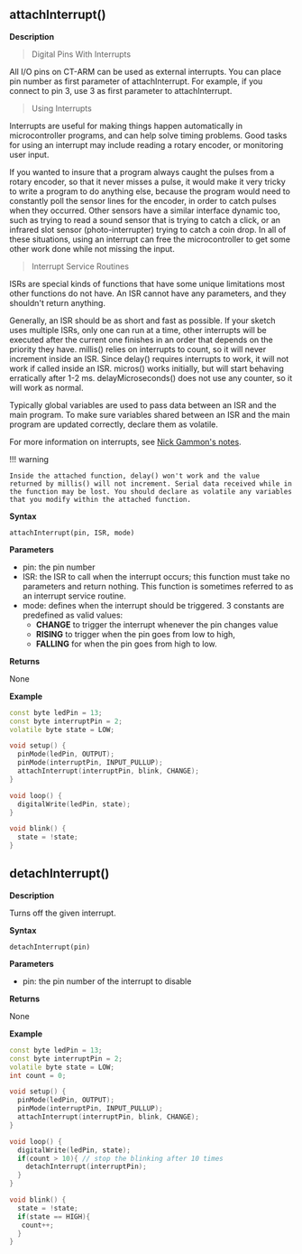 ## attachInterrupt()

**Description**

> Digital Pins With Interrupts

All I/O pins on CT-ARM can be used as external interrupts. You can place pin number as first parameter of attachInterrupt. For example, if you connect to pin 3, use 3 as first parameter to attachInterrupt.

> Using Interrupts

Interrupts are useful for making things happen automatically in microcontroller programs, and can help solve timing problems. Good tasks for using an interrupt may include reading a rotary encoder, or monitoring user input.

If you wanted to insure that a program always caught the pulses from a rotary encoder, so that it never misses a pulse, it would make it very tricky to write a program to do anything else, because the program would need to constantly poll the sensor lines for the encoder, in order to catch pulses when they occurred. Other sensors have a similar interface dynamic too, such as trying to read a sound sensor that is trying to catch a click, or an infrared slot sensor (photo-interrupter) trying to catch a coin drop. In all of these situations, using an interrupt can free the microcontroller to get some other work done while not missing the input.

> Interrupt Service Routines

ISRs are special kinds of functions that have some unique limitations most other functions do not have. An ISR cannot have any parameters, and they shouldn't return anything.

Generally, an ISR should be as short and fast as possible. If your sketch uses multiple ISRs, only one can run at a time, other interrupts will be executed after the current one finishes in an order that depends on the priority they have. millis() relies on interrupts to count, so it will never increment inside an ISR. Since delay() requires interrupts to work, it will not work if called inside an ISR. micros() works initially, but will start behaving erratically after 1-2 ms. delayMicroseconds() does not use any counter, so it will work as normal.

Typically global variables are used to pass data between an ISR and the main program. To make sure variables shared between an ISR and the main program are updated correctly, declare them as volatile.

For more information on interrupts, see [Nick Gammon's notes](http://gammon.com.au/interrupts).

!!! warning
    
    Inside the attached function, delay() won't work and the value returned by millis() will not increment. Serial data received while in the function may be lost. You should declare as volatile any variables that you modify within the attached function.

**Syntax**

`attachInterrupt(pin, ISR, mode)`

**Parameters**

 - pin: the pin number
 - ISR: the ISR to call when the interrupt occurs; this function must take no parameters and return nothing. This function is sometimes referred to as an interrupt service routine.
 - mode: defines when the interrupt should be triggered. 3 constants are predefined as valid values:
	* **CHANGE** to trigger the interrupt whenever the pin changes value
	* **RISING** to trigger when the pin goes from low to high,
	* **FALLING** for when the pin goes from high to low.

**Returns**

None

**Example**

``` c++
const byte ledPin = 13;
const byte interruptPin = 2;
volatile byte state = LOW;

void setup() {
  pinMode(ledPin, OUTPUT);
  pinMode(interruptPin, INPUT_PULLUP);
  attachInterrupt(interruptPin, blink, CHANGE);
}

void loop() {
  digitalWrite(ledPin, state);
}

void blink() {
  state = !state;
}
```

## detachInterrupt()

**Description**

Turns off the given interrupt.

**Syntax**

`detachInterrupt(pin)`

**Parameters**

 - pin: the pin number of the interrupt to disable 

**Returns**

None

**Example**

``` c++
const byte ledPin = 13;
const byte interruptPin = 2;
volatile byte state = LOW;
int count = 0;

void setup() {
  pinMode(ledPin, OUTPUT);
  pinMode(interruptPin, INPUT_PULLUP);
  attachInterrupt(interruptPin, blink, CHANGE);
}

void loop() {
  digitalWrite(ledPin, state);
  if(count > 10){ // stop the blinking after 10 times
    detachInterrupt(interruptPin);
  }
}

void blink() {
  state = !state;
  if(state == HIGH){
   count++;
  }
}
```
